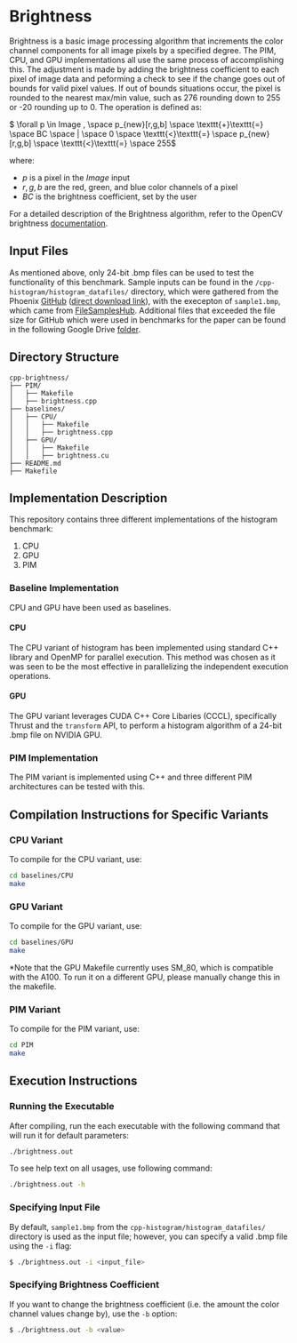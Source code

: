 # Brightness

Brightness is a basic image processing algorithm that increments the color channel components for all image pixels by a specified degree. The PIM, CPU, and GPU implementations all use the same process of accomplishing this. The adjustment is made by adding the brightness coefficient to each pixel of image data and peforming a check to see if the change goes out of bounds for valid pixel values. If out of bounds situations occur, the pixel is rounded to the nearest max/min value, such as 276 rounding down to 255 or -20 rounding up to 0. The operation is defined as:

$ \forall p \in Image , \space p_{new}[r,g,b] \space \texttt{+}\texttt{=} \space BC \space | \space 0 \space \texttt{<}\texttt{=} \space p_{new}[r,g,b] \space \texttt{<}\texttt{=} \space 255$

where:
- $p$ is a pixel in the $Image$ input
- $r,g,b$ are the red, green, and blue color channels of a pixel
- $BC$ is the brightness coefficient, set by the user

For a detailed description of the Brightness algorithm, refer to the OpenCV brightness [documentation](https://docs.opencv.org/4.x/d3/dc1/tutorial_basic_linear_transform.html).

## Input Files

As mentioned above, only 24-bit .bmp files can be used to test the functionality of this benchmark. Sample inputs can be found in the `/cpp-histogram/histogram_datafiles/` directory, which were gathered from the Phoenix [GitHub](https://github.com/fasiddique/DRAMAP-Phoenix/tree/main) ([direct download link](http://csl.stanford.edu/~christos/data/histogram.tar.gz)), with the execepton of `sample1.bmp`, which came from [FileSamplesHub](https://filesampleshub.com/format/image/bmp). Additional files that exceeded the file size for GitHub which were used in benchmarks for the paper can be found in the following Google Drive [folder](https://drive.google.com/drive/u/3/folders/1sKFcEftxzln6rtjftChb5Yog_9S5CDRd).

## Directory Structure

```
cpp-brightness/
├── PIM/
│   ├── Makefile
│   ├── brightness.cpp
├── baselines/
│   ├── CPU/
│   │   ├── Makefile
│   │   ├── brightness.cpp
│   ├── GPU/
│   │   ├── Makefile
│   │   ├── brightness.cu
├── README.md
├── Makefile
```

## Implementation Description

This repository contains three different implementations of the histogram benchmark:

1. CPU
2. GPU
3. PIM

### Baseline Implementation

CPU and GPU have been used as baselines.

#### CPU

The CPU variant of histogram has been implemented using standard C++ library and OpenMP for parallel execution. This method was chosen as it was seen to be the most effective in parallelizing the independent execution operations. 

#### GPU

The GPU variant leverages CUDA C++ Core Libaries (CCCL), specifically Thrust and the `transform` API, to perform a histogram algorithm of a 24-bit .bmp file on NVIDIA GPU.

### PIM Implementation

The PIM variant is implemented using C++ and three different PIM architectures can be tested with this.

## Compilation Instructions for Specific Variants

### CPU Variant

To compile for the CPU variant, use:

```bash
cd baselines/CPU
make
```

### GPU Variant

To compile for the GPU variant, use:

```bash
cd baselines/GPU
make
```
*Note that the GPU Makefile currently uses SM_80, which is compatible with the A100. To run it on a different GPU, please manually change this in the makefile.

### PIM Variant

To compile for the PIM variant, use:

```bash
cd PIM
make
```

## Execution Instructions

### Running the Executable

After compiling, run the each executable with the following command that will run it for default parameters:

```bash
./brightness.out
```

To see help text on all usages, use following command:

```bash
./brightness.out -h
```

### Specifying Input File

By default, `sample1.bmp` from the `cpp-histogram/histogram_datafiles/` directory is used as the input file; however, you can specify a valid .bmp file using the `-i` flag:

```bash
$ ./brightness.out -i <input_file>
```

### Specifying Brightness Coefficient

If you want to change the brightness coefficient (i.e. the amount the color channel values change by), use the `-b` option:

```bash
$ ./brightness.out -b <value>
```
